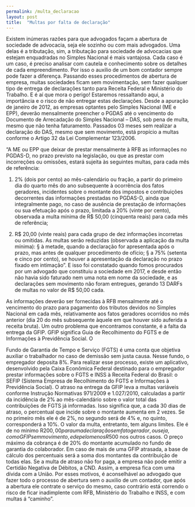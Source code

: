 ```yaml
---
permalink: /multa_declaracao
layout: post
title:  "Multas por falta de declaração"
---
```


Existem inúmeras razões para que advogados façam a abertura de sociedade de
advocacia, seja ele sozinho ou com mais advogados. Uma delas é a tributação, sim, a
tributação para sociedade de advocacias que estejam enquadradas no Simples
Nacional é mais vantajosa. Cada caso é um caso, é preciso analisar com cautela e
conhecimento sobre os detalhes de cada empreendimento. Por isso o auxilio de um
bom contador sempre pode fazer a diferença.
Passando esses procedimentos de abertura de empresa, muitas sociedades ficam sem
movimentação, sem fazer qualquer tipo de entrega de declarações tanto para Receita
Federal e Ministério do Trabalho. E é aí que mora o perigo!
Estaremos ressaltando aqui, a importância e o risco de não entregar estas declarações.
Desde a apuração de janeiro de 2012, as empresas optantes pelo Simples Nacional (ME
e EPP), deverão mensalmente preencher o PGDAS até o vencimento do Documento de
Arrecadação do Simples Nacional – DAS, sob pena de multa, mesmo que não tenha
faturamento. Passados 03 meses sem realizar a declaração do DAS, mesmo que sem
movimento, está propício a multas conforme o Artigo 32 da Lei Complementar
123/2006.

“A ME ou EPP que deixar de prestar mensalmente à RFB as informações no
PGDAS-D, no prazo previsto na legislação, ou que as prestar com incorreções ou
omissões, estará sujeita às seguintes multas, para cada mês de referência:

1. 2% (dois por cento) ao mês-calendário ou fração, a partir do primeiro dia do
quarto mês do ano subsequente à ocorrência dos fatos geradores, incidentes sobre o
montante dos impostos e contribuições decorrentes das informações prestadas no
PGDAS-D, ainda que integralmente pago, no caso de ausência de prestação de
informações ou sua efetuação após o prazo, limitada a 20% (vinte por cento),
observada a multa mínima de R$ 50,00 (cinquenta reais) para cada mês de referência;

2. R$ 20,00 (vinte reais) para cada grupo de dez informações incorretas ou
omitidas.
As multas serão reduzidas (observada a aplicação da multa mínima):
§  à metade, quando a declaração for apresentada após o prazo, mas antes de
qualquer procedimento de ofício;
§  a 75% (setenta e cinco por cento), se houver a apresentação da declaração no prazo
fixado em intimação”.
E isso foi constatado quando fomos procurados por um advogado que constituiu a
sociedade em 2017, e desde então não havia sido faturado nem uma nota em nome da
sociedade, e as declarações sem movimento não foram entregues, gerando 13 DARFs
de multas no valor de R$ 50,00 cada.

As informações deverão ser fornecidas à RFB mensalmente até o vencimento do prazo
para pagamento dos tributos devidos no Simples Nacional em cada mês, relativamente
aos fatos geradores ocorridos no mês anterior (dia 20 do mês subsequente àquele em
que houver sido auferida a receita bruta).
Um outro problema que encontramos constante, é a falta da entrega da GFIP. GFIP
significa Guia de Recolhimento do FGTS e de Informações à Previdência Social. O

Fundo de Garantia de Tempo e Serviço (FGTS) é uma conta que objetiva auxiliar o
trabalhador no caso de demissão sem justa causa. Nesse fundo, o empregador
deposita 8%.
Para realizar esse processo, existe um aplicativo, desenvolvido pela Caixa Econômica
Federal destinado para o empregador prestar informações sobre o FGTS e INSS
à Receita Federal do Brasil: o SEFIP (Sistema Empresa de Recolhimento do FGTS e
Informações à Previdência Social).
O atraso na entrega da GFIP leva a multas variáveis conforme Instrução Normativas
971/2009 e 1.027/2010, calculadas a partir da incidência de 2% ao mês-calendário
sobre o valor total das contribuições de FGTS já informadas. Isso significa que, a cada
30 dias de atraso, o percentual que incide sobre o montante aumenta em 2 vezes. Se
no primeiro mês ele é de 2%, no segundo será de 4% e, no quinto, corresponderá a
10%.
O valor da multa, entretanto, tem alguns limites. Ele é de no mínimo R$200,00 para
uma declaração sem fato gerador, ou seja, com o GFIP sem movimento, e de pelo
menos R$500 nos outros casos. O preço máximo da cobrança é de 20% do montante
acumulado no fundo de garantia do colaborador.
Em caso de mais de uma GFIP atrasada, a base de cálculo dos percentuais será a soma
dos montantes da contribuição de todas elas.
Se a multa de atraso não for paga, a empresa não pode emitir a Certidão Negativa de
Débitos, a CND. Assim, a empresa fica com uma dívida com a União.
Por esses motivos, é aconselhável ao advogado que fazer todo o processo de abertura
sem o auxilio de um contador, que após a abertura ele contrate o serviço do mesmo,
caso contrário está correndo o risco de ficar inadimplente com RFB, Ministério do
Trabalho e INSS, e com multas á “caminho”.
